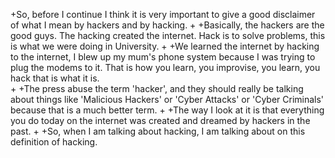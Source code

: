 +So, before I continue I think it is very important to give a good disclaimer of what I mean by hackers and by hacking.
 +
 +Basically, the hackers are the good guys. The hacking created the internet. Hack is to solve problems, this is what we were doing in University.
 +
 +We learned the internet by hacking to the internet, I blew up my mum's phone system because I was trying to plug the modems to it. That is how you learn, you improvise, you learn, you hack that is what it is.  
 +
 +The press abuse the term 'hacker', and they should really be talking about things like 'Malicious Hackers' or 'Cyber Attacks' or 'Cyber Criminals' because that is a much better term.
 +
 +The way I look at it is that everything you do today on the internet was created and dreamed by hackers in the past.
 +
 +So, when I am talking about hacking, I am talking about on this definition of hacking.
